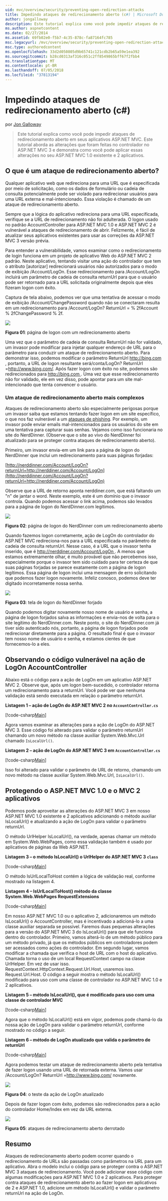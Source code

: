 ```yaml
---
uid: mvc/overview/security/preventing-open-redirection-attacks
title: Impedindo ataques de redirecionamento aberto (c#) | Microsoft Docs
author: jongalloway
description: Este tutorial explica como você pode impedir ataques de redirecionamento aberto em seus aplicativos ASP.NET MVC. Este tutorial aborda as alterações que foram feitas...
ms.author: aspnetcontent
ms.date: 02/27/2014
ms.assetid: 69fb02e0-f5b7-4c35-878c-fa87164fc785
msc.legacyurl: /mvc/overview/security/preventing-open-redirection-attacks
msc.type: authoredcontent
ms.openlocfilehash: 33d2d050805d9b65741c121cdb2b65a59e1ea392
ms.sourcegitcommit: b28cd0313af316c051c2ff8549865bff67f2fbb4
ms.translationtype: MT
ms.contentlocale: pt-BR
ms.lasthandoff: 07/05/2018
ms.locfileid: "37813194"
---
```

<a name="preventing-open-redirection-attacks-c"></a>Impedindo ataques de redirecionamento aberto (c#)
====================
por [Jon Galloway](https://github.com/jongalloway)

> Este tutorial explica como você pode impedir ataques de redirecionamento aberto em seus aplicativos ASP.NET MVC. Este tutorial aborda as alterações que foram feitas no controlador no ASP.NET MVC 3 e demonstra como você pode aplicar essas alterações no seu ASP.NET MVC 1.0 existente e 2 aplicativos.


## <a name="what-is-an-open-redirection-attack"></a>O que é um ataque de redirecionamento aberto?

Qualquer aplicativo web que redireciona para uma URL que é especificada por meio de solicitação, como os dados de formulário ou cadeia de consulta potencialmente pode ser violado para redirecionar usuários para uma URL externa e mal-intencionado. Essa violação é chamado de um ataque de redirecionamento aberto.

Sempre que a lógica do aplicativo redireciona para uma URL especificada, verifique se a URL de redirecionamento não foi adulterada. O logon usado no padrão AccountController para ASP.NET MVC 1.0 e ASP.NET MVC 2 é vulnerável a ataques de redirecionamento de abrir. Felizmente, é fácil de atualizar seus aplicativos existentes para usar as correções da ASP.NET MVC 3 versão prévia.

Para entender a vulnerabilidade, vamos examinar como o redirecionamento de login funciona em um projeto de aplicativo Web do ASP.NET MVC 2 padrão. Neste aplicativo, tentando visitar uma ação do controlador que tem o atributo [autorizar] redirecionará usuários não autorizados para o modo de exibição /Account/LogOn. Esse redirecionamento para /Account/LogOn incluirá um parâmetro de cadeia de consulta returnUrl para que o usuário pode ser retornado para a URL solicitada originalmente depois que eles fizeram logon com êxito.

Captura de tela abaixo, podemos ver que uma tentativa de acessar o modo de exibição /Account/ChangePassword quando não se conectaram resulta em um redirecionamento para /Account/LogOn? ReturnUrl = % 2fAccount % 2fChangePassword % 2f.

[![](preventing-open-redirection-attacks/_static/image2.png)](preventing-open-redirection-attacks/_static/image1.png)

**Figura 01**: página de logon com um redirecionamento aberto

Uma vez que o parâmetro de cadeia de consulta ReturnUrl não for validado, um invasor pode modificar para injetar qualquer endereço de URL para o parâmetro para conduzir um ataque de redirecionamento aberto. Para demonstrar isso, podemos modificar o parâmetro ReturnUrl [ http://bing.com ](http://bing.com), portanto, a URL de logon resultante será/conta/LogOn? ReturnUrl =<http://www.bing.com/>. Após fazer logon com êxito no site, podemos são redirecionados para [ http://bing.com ](http://bing.com). Uma vez que esse redirecionamento não for validado, ele em vez disso, pode apontar para um site mal-intencionado que tenta convencer o usuário.

### <a name="a-more-complex-open-redirection-attack"></a>Um ataque de redirecionamento aberto mais complexos

Ataques de redirecionamento aberto são especialmente perigosas porque um invasor saiba que estamos tentando fazer logon em um site específico, o que nos faz vulnerável a um [ataques de phishing](https://www.microsoft.com/protect/fraud/phishing/symptoms.aspx). Por exemplo, um invasor pode enviar emails mal-intencionados para os usuários do site em uma tentativa para capturar suas senhas. Vejamos como isso funcionaria no site do NerdDinner. (Observe que o site ao vivo do NerdDinner foi atualizado para se proteger contra ataques de redirecionamento aberto).

Primeiro, um invasor envia-em um link para a página de logon do NerdDinner que inclui um redirecionamento para suas páginas forjadas:

[http://nerddinner.com/Account/LogOn?returnUrl=http://nerddiner.com/Account/LogOn](http://nerddinner.com/Account/LogOn?returnUrl=http://nerddiner.com/Account/LogOn)

Observe que a URL de retorno aponta nerddiner.com, que está faltando um "n" de jantar o word. Neste exemplo, este é um domínio que o invasor controla. Quando podemos acessar o link acima, podemos são levados para a página de logon do NerdDinner.com legítimos.

[![](preventing-open-redirection-attacks/_static/image4.png)](preventing-open-redirection-attacks/_static/image3.png)

**Figura 02**: página de logon do NerdDinner com um redirecionamento aberto

Quando fazemos logon corretamente, ação de LogOn do controlador do ASP.NET MVC redireciona-nos para a URL especificada no parâmetro de cadeia de consulta returnUrl. Nesse caso, é a URL que o invasor tenha inserido, que é [ http://nerddiner.com/Account/LogOn ](http://nerddiner.com/Account/LogOn). A menos que estamos extremamente olhar, é muito provável que não percebemos isso, especialmente porque o invasor tem sido cuidado para ter certeza de que suas páginas forjadas se parece exatamente com a página de logon legítimos. Essa página de logon inclui uma mensagem de erro solicitando que podemos fazer logon novamente. Infeliz conosco, podemos deve ter digitado incorretamente nossa senha.

[![](preventing-open-redirection-attacks/_static/image6.png)](preventing-open-redirection-attacks/_static/image5.png)

**Figura 03**: tela de logon do NerdDinner forjado

Quando podemos digitar novamente nosso nome de usuário e senha, a página de logon forjados salva as informações e envia-nos de volta para o site legítimo do NerdDinner.com. Neste ponto, o site do NerdDinner.com já tiver sido autenticado nós, portanto, a página de logon forjados pode redirecionar diretamente para a página. O resultado final é que o invasor tem nosso nome de usuário e senha, e estamos cientes de que fornecemos-lo a eles.

## <a name="looking-at-the-vulnerable-code-in-the-accountcontroller-logon-action"></a>Observando o código vulnerável na ação de LogOn AccountController

Abaixo está o código para a ação de LogOn em um aplicativo ASP.NET MVC 2. Observe que, após um logon bem-sucedido, o controlador retorna um redirecionamento para a returnUrl. Você pode ver que nenhuma validação está sendo executada em relação o parâmetro returnUrl.

**Listagem 1 – ação de LogOn do ASP.NET MVC 2 no `AccountController.cs`**

[!code-csharp[Main](preventing-open-redirection-attacks/samples/sample1.cs)]

Agora vamos examinar as alterações para a ação de LogOn do ASP.NET MVC 3. Esse código foi alterado para validar o parâmetro returnUrl chamando um novo método na classe auxiliar System.Web.Mvc.Url chamado `IsLocalUrl()`.

**Listagem 2 – ação de LogOn do ASP.NET MVC 3 em `AccountController.cs`**

[!code-csharp[Main](preventing-open-redirection-attacks/samples/sample2.cs)]

Isso foi alterado para validar o parâmetro de URL de retorno, chamando um novo método na classe auxiliar System.Web.Mvc.Url, `IsLocalUrl()`.

## <a name="protecting-your-aspnet-mvc-10-and-mvc-2-applications"></a>Protegendo o ASP.NET MVC 1.0 e o MVC 2 aplicativos

Podemos pode aproveitar as alterações do ASP.NET MVC 3 em nosso ASP.NET MVC 1.0 existente e 2 aplicativos adicionando o método auxiliar IsLocalUrl() e atualizando a ação de LogOn para validar o parâmetro returnUrl.

O método UrlHelper IsLocalUrl(), na verdade, apenas chamar um método em System.Web.WebPages, como essa validação também é usado por aplicativos de páginas da Web ASP.NET.

**Listagem 3 – o método IsLocalUrl() o UrlHelper do ASP.NET MVC 3 `class`**

[!code-csharp[Main](preventing-open-redirection-attacks/samples/sample3.cs)]

O método IsUrlLocalToHost contém a lógica de validação real, conforme mostrado na listagem 4.

**Listagem 4 – IsUrlLocalToHost() método da classe System.Web.WebPages RequestExtensions**

[!code-csharp[Main](preventing-open-redirection-attacks/samples/sample4.cs)]

Em nosso ASP.NET MVC 1.0 ou o aplicativo 2, adicionaremos um método IsLocalUrl() o AccountController, mas é incentivado a adicioná-lo a uma classe auxiliar separada se possível. Faremos duas pequenas alterações para a versão do ASP.NET MVC 3 do IsLocalUrl() para que ele funciona dentro do controlador. Primeiro, vamos alterá-lo de um método público para um método privado, já que os métodos públicos em controladores podem ser acessados como ações do controlador. Em segundo lugar, vamos modificar a chamada que verifica o host de URL com o host do aplicativo. Chamada torna o uso de um local RequestContext campo na classe UrlHelper. Em vez de usar isso. RequestContext.HttpContext.Request.Url.Host, usaremos isso. Request.Url.Host. O código a seguir mostra o método IsLocalUrl() modificado para uso com uma classe de controlador no ASP.NET MVC 1.0 e 2 aplicativos.

**Listagem 5 – método IsLocalUrl(), que é modificado para uso com uma classe de controlador MVC**

[!code-csharp[Main](preventing-open-redirection-attacks/samples/sample5.cs)]

Agora que o método IsLocalUrl() está em vigor, podemos pode chamá-lo da nossa ação de LogOn para validar o parâmetro returnUrl, conforme mostrado no código a seguir.

**Listagem 6 – método de LogOn atualizado que valida o parâmetro de returnUrl**

[!code-csharp[Main](preventing-open-redirection-attacks/samples/sample6.cs)]

Agora podemos testar um ataque de redirecionamento aberto pela tentativa de fazer logon usando uma URL de retornada externa. Vamos usar /Account/LogOn? ReturnUrl =<http://www.bing.com/> novamente.

[![](preventing-open-redirection-attacks/_static/image8.png)](preventing-open-redirection-attacks/_static/image7.png)

**Figura 04**: o teste da ação de LogOn atualizado

Depois de fazer logon com êxito, podemos são redirecionados para a ação do controlador Home/Index em vez da URL externa.

[![](preventing-open-redirection-attacks/_static/image10.png)](preventing-open-redirection-attacks/_static/image9.png)

**Figura 05**: ataques de redirecionamento aberto derrotado

## <a name="summary"></a>Resumo

Ataques de redirecionamento aberto podem ocorrer quando o redirecionamento de URLs são passadas como parâmetros na URL para um aplicativo. Abra o modelo inclui o código para se proteger contra o ASP.NET MVC 3 ataques de redirecionamento. Você pode adicionar esse código com algumas modificações para ASP.NET MVC 1.0 e 2 aplicativos. Para proteger contra ataques de redirecionamento aberto ao fazer logon em aplicativos de 2 e ASP.NET 1.0, adicione um método IsLocalUrl() e validar o parâmetro returnUrl na ação de LogOn.
